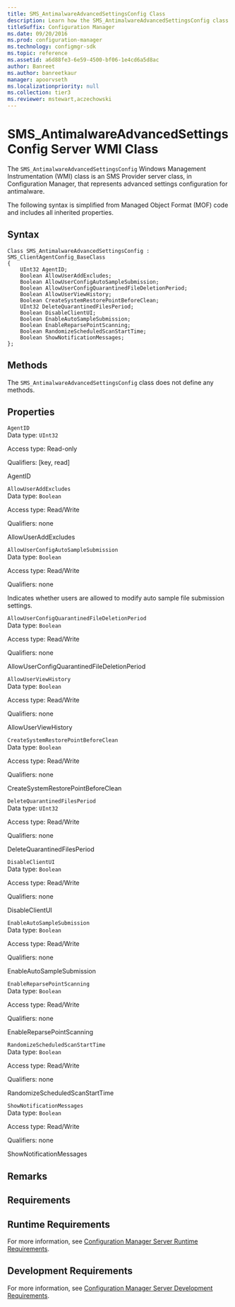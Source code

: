 ```yaml
---
title: SMS_AntimalwareAdvancedSettingsConfig Class
description: Learn how the SMS_AntimalwareAdvancedSettingsConfig class is an SMS Provider server class that represents advanced settings configuration for antimalware.
titleSuffix: Configuration Manager
ms.date: 09/20/2016
ms.prod: configuration-manager
ms.technology: configmgr-sdk
ms.topic: reference
ms.assetid: a6d88fe3-6e59-4500-bf06-1e4cd6a5d8ac
author: Banreet
ms.author: banreetkaur
manager: apoorvseth
ms.localizationpriority: null
ms.collection: tier3
ms.reviewer: mstewart,aczechowski
---
```

# SMS_AntimalwareAdvancedSettingsConfig Server WMI Class
The `SMS_AntimalwareAdvancedSettingsConfig` Windows Management Instrumentation (WMI) class is an SMS Provider server class, in Configuration Manager, that represents advanced settings configuration for antimalware.  

 The following syntax is simplified from Managed Object Format (MOF) code and includes all inherited properties.  

## Syntax  

```  
Class SMS_AntimalwareAdvancedSettingsConfig : SMS_ClientAgentConfig_BaseClass  
{  
    UInt32 AgentID;  
    Boolean AllowUserAddExcludes;  
    Boolean AllowUserConfigAutoSampleSubmission;  
    Boolean AllowUserConfigQuarantinedFileDeletionPeriod;  
    Boolean AllowUserViewHistory;  
    Boolean CreateSystemRestorePointBeforeClean;  
    UInt32 DeleteQuarantinedFilesPeriod;  
    Boolean DisableClientUI;  
    Boolean EnableAutoSampleSubmission;  
    Boolean EnableReparsePointScanning;  
    Boolean RandomizeScheduledScanStartTime;  
    Boolean ShowNotificationMessages;  
};  
```  

## Methods  
 The `SMS_AntimalwareAdvancedSettingsConfig` class does not define any methods.  

## Properties  
 `AgentID`  
 Data type: `UInt32`  

 Access type: Read-only  

 Qualifiers: [key, read]  

 AgentID    

 `AllowUserAddExcludes`  
 Data type: `Boolean`  

 Access type: Read/Write  

 Qualifiers: none  

 AllowUserAddExcludes    

 `AllowUserConfigAutoSampleSubmission`  
 Data type: `Boolean`  

 Access type: Read/Write  

 Qualifiers: none  

 Indicates whether users are allowed to modify auto sample file submission settings.  

 `AllowUserConfigQuarantinedFileDeletionPeriod`  
 Data type: `Boolean`  

 Access type: Read/Write  

 Qualifiers: none  

 AllowUserConfigQuarantinedFileDeletionPeriod    

 `AllowUserViewHistory`  
 Data type: `Boolean`  

 Access type: Read/Write  

 Qualifiers: none  

 AllowUserViewHistory    

 `CreateSystemRestorePointBeforeClean`  
 Data type: `Boolean`  

 Access type: Read/Write  

 Qualifiers: none  

 CreateSystemRestorePointBeforeClean    

 `DeleteQuarantinedFilesPeriod`  
 Data type: `UInt32`  

 Access type: Read/Write  

 Qualifiers: none  

 DeleteQuarantinedFilesPeriod    

 `DisableClientUI`  
 Data type: `Boolean`  

 Access type: Read/Write  

 Qualifiers: none  

 DisableClientUI    

 `EnableAutoSampleSubmission`  
 Data type: `Boolean`  

 Access type: Read/Write  

 Qualifiers: none  

 EnableAutoSampleSubmission    

 `EnableReparsePointScanning`  
 Data type: `Boolean`  

 Access type: Read/Write  

 Qualifiers: none  

 EnableReparsePointScanning    

 `RandomizeScheduledScanStartTime`  
 Data type: `Boolean`  

 Access type: Read/Write  

 Qualifiers: none  

 RandomizeScheduledScanStartTime    

 `ShowNotificationMessages`  
 Data type: `Boolean`  

 Access type: Read/Write  

 Qualifiers: none  

 ShowNotificationMessages    

## Remarks  

## Requirements  

## Runtime Requirements  
 For more information, see [Configuration Manager Server Runtime Requirements](../../../../../develop/core/reqs/server-runtime-requirements.md).  

## Development Requirements  
 For more information, see [Configuration Manager Server Development Requirements](../../../../../develop/core/reqs/server-development-requirements.md).

